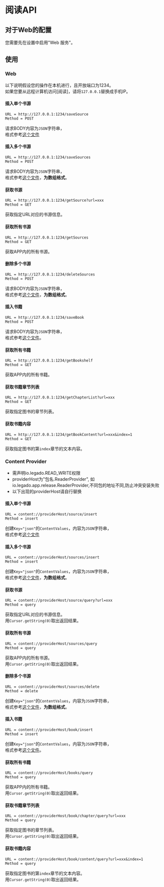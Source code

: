 # 阅读API
## 对于Web的配置
您需要先在设置中启用"Web 服务"。  
## 使用
### Web
以下说明假设您的操作在本机进行，且开放端口为1234。  
如果您要从远程计算机访问[阅读]，请将`127.0.0.1`替换成手机IP。
#### 插入单个书源
```
URL = http://127.0.0.1:1234/saveSource
Method = POST
```

请求BODY内容为`JSON`字符串，  
格式参考[这个文件](https://github.com/gedoor/legado/blob/master/app/src/main/java/io/legado/app/data/entities/BookSource.kt)

#### 插入多个书源
```
URL = http://127.0.0.1:1234/saveSources
Method = POST
```

请求BODY内容为`JSON`字符串，  
格式参考[这个文件](https://github.com/gedoor/legado/blob/master/app/src/main/java/io/legado/app/data/entities/BookSource.kt)，**为数组格式**。

#### 获取书源
```
URL = http://127.0.0.1:1234/getSource?url=xxx
Method = GET
```

获取指定URL对应的书源信息。  

#### 获取所有书源
```
URL = http://127.0.0.1:1234/getSources
Method = GET
```

获取APP内的所有书源。  

#### 删除多个书源
```
URL = http://127.0.0.1:1234/deleteSources
Method = POST
```

请求BODY内容为`JSON`字符串，  
格式参考[这个文件](https://github.com/gedoor/legado/blob/master/app/src/main/java/io/legado/app/data/entities/BookSource.kt)，**为数组格式**。

#### 插入书籍
```
URL = http://127.0.0.1:1234/saveBook
Method = POST
```

请求BODY内容为`JSON`字符串，  
格式参考[这个文件](https://github.com/gedoor/legado/blob/master/app/src/main/java/io/legado/app/data/entities/Book.kt)。

#### 获取所有书籍
```
URL = http://127.0.0.1:1234/getBookshelf
Method = GET
```

获取APP内的所有书籍。  

#### 获取书籍章节列表
```
URL = http://127.0.0.1:1234/getChapterList?url=xxx
Method = GET
```

获取指定图书的章节列表。   

#### 获取书籍内容

```
URL = http://127.0.0.1:1234/getBookContent?url=xxx&index=1
Method = GET
```

获取指定图书的第`index`章节的文本内容。     

### Content Provider
* 需声明io.legado.READ_WRITE权限
* providerHost为"包名.ReaderProvider", 如io.legado.app.release.ReaderProvider,不同包的地址不同,防止冲突安装失败
* 以下出现的providerHost请自行替换
#### 插入单个书源
```
URL = content://providerHost/source/insert
Method = insert
```

创建`Key="json"`的`ContentValues`，内容为`JSON`字符串，  
格式参考[这个文件](https://github.com/gedoor/legado/blob/master/app/src/main/java/io/legado/app/data/entities/BookSource.kt)

#### 插入多个书源
```
URL = content://providerHost/sources/insert
Method = insert
```

创建`Key="json"`的`ContentValues`，内容为`JSON`字符串，  
格式参考[这个文件](https://github.com/gedoor/legado/blob/master/app/src/main/java/io/legado/app/data/entities/BookSource.kt)，**为数组格式**。

#### 获取书源
```
URL = content://providerHost/source/query?url=xxx
Method = query
```

获取指定URL对应的书源信息。  
用`Cursor.getString(0)`取出返回结果。

#### 获取所有书源
```
URL = content://providerHost/sources/query
Method = query
```

获取APP内的所有书源。  
用`Cursor.getString(0)`取出返回结果。

#### 删除多个书源
```
URL = content://providerHost/sources/delete
Method = delete
```

创建`Key="json"`的`ContentValues`，内容为`JSON`字符串，  
格式参考[这个文件](https://github.com/gedoor/legado/blob/master/app/src/main/java/io/legado/app/data/entities/BookSource.kt)，**为数组格式**。

#### 插入书籍
```
URL = content://providerHost/book/insert
Method = insert
```

创建`Key="json"`的`ContentValues`，内容为`JSON`字符串，  
格式参考[这个文件](https://github.com/gedoor/legado/blob/master/app/src/main/java/io/legado/app/data/entities/Book.kt)。

#### 获取所有书籍
```
URL = content://providerHost/books/query
Method = query
```

获取APP内的所有书籍。  
用`Cursor.getString(0)`取出返回结果。

#### 获取书籍章节列表
```
URL = content://providerHost/book/chapter/query?url=xxx
Method = query
```

获取指定图书的章节列表。   
用`Cursor.getString(0)`取出返回结果。

#### 获取书籍内容

```
URL = content://providerHost/book/content/query?url=xxx&index=1
Method = query
```

获取指定图书的第`index`章节的文本内容。     
用`Cursor.getString(0)`取出返回结果。
